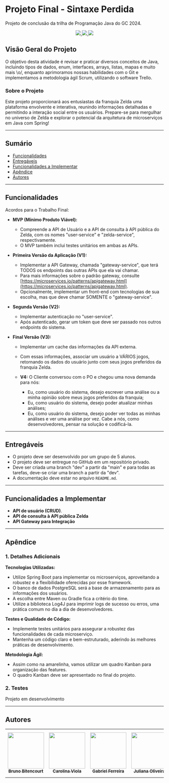 # Projeto Final - Sintaxe Perdida
Projeto de conclusão da trilha de Programação Java do GC 2024.
<p align="center">
     <a alt="Java" href="https://java.com" target="_blank">
        <img src="https://img.shields.io/badge/Java-v21.0.4-ED8B00.svg" />
    </a>
     <a alt="Maven" href="https://maven.apache.org/index.html" target="_blank">
        <img src="https://img.shields.io/badge/Maven-v4.0.0-CD2335.svg" />
    </a>
     <a alt="IntelliJ IDEA" href="https://www.jetbrains.com/idea/" target="_blank">
        <img src="https://img.shields.io/badge/IntelliJ IDEA-2024.2.4-087CFA.svg" />
    </a>
</p>

## Visão Geral do Projeto

O objetivo desta atividade é revisar e praticar diversos conceitos de Java,
incluindo tipos de dados, enum, interfaces, arrays, listas, mapas e muito
mais \o/, enquanto aprimoramos nossas habilidades com o Git e implementamos
a metodologia ágil Scrum, utilizando o software Trello.

### Sobre o Projeto
Este projeto proporcionará aos entusiastas da franquia Zelda uma plataforma envolvente e interativa, reunindo informações 
detalhadas e permitindo a interação social entre os usuários. Prepare-se para mergulhar no universo de Zelda e explorar 
o potencial da arquitetura de microserviços em Java com Spring!

---

## Sumário

- [Funcionalidades](#funcionalidades)
- [Entregáveis](#entregáveis)
- [Funcionalidades a Implementar](#funcionalidades-a-implementar)
- [Apêndice](#apêndice)
- [Autores](#autores)

---
## Funcionalidades

Acordos para o Trabalho Final:

- **MVP (Mínimo Produto Viável):**
    - Compreende a API de Usuário e a API de consulta à API pública do Zelda, com os nomes "user-service" e "zelda-service", respectivamente.
    - O MVP também inclui testes unitários em ambas as APIs.

- **Primeira Versão da Aplicação (V1):**
    - Implementar a API Gateway, chamada "gateway-service", que terá TODOS os endpoints das outras APIs que ela vai chamar.
    - Para mais informações sobre o padrão gateway, consulte [https://microservices.io/patterns/apigateway.html](https://microservices.io/patterns/apigateway.html).
    - Opcionalmente, implementar um front-end com tecnologias de sua escolha, mas que deve chamar SOMENTE o "gateway-service".

- **Segunda Versão (V2):**
    - Implementar autenticação no "user-service".
    - Após autenticado, gerar um token que deve ser passado nos outros endpoints do sistema.

- **Final Versão (V3):**
    - Implementar um cache das informações da API externa.
    - Com essas informações, associar um usuário a VÁRIOS jogos, retornando os dados do usuário junto com seus jogos preferidos da franquia Zelda.

    - **V4:**
      O Cliente conversou com o PO e chegou uma nova demanda para nós:
        - Eu, como usuário do sistema, desejo escrever uma análise ou a minha opinião sobre meus jogos preferidos da franquia;
        - Eu, como usuário do sistema, desejo poder atualizar minhas análises;
        - Eu, como usuário do sistema, desejo poder ver todas as minhas análises e ver uma análise por vez.
          Cabe a nós, como desenvolvedores, pensar na solução e codificá-la.

---

## Entregáveis

- O projeto deve ser desenvolvido por um grupo de 5 alunos.
- O projeto deve ser entregue no GitHub em um repositório privado.
- Deve ser criada uma branch "dev" a partir da "main" e para todas as tarefas, deve-se criar uma branch a partir da "dev".
- A documentação deve estar no arquivo `README.md`.

---

## Funcionalidades a Implementar

- **API de usuário (CRUD)**.
- **API de consulta à API pública Zelda**
- **API Gateway para Integração**

---

## Apêndice

### 1. Detalhes Adicionais

**Tecnologias Utilizadas:**
- Utilize Spring Boot para implementar os microserviços, aproveitando a robustez e a flexibilidade oferecidas por esse framework.
- O banco de dados PostgreSQL será a base de armazenamento para as informações dos usuários.
- A escolha entre Maven ou Gradle fica a critério do time.
- Utilize a biblioteca Log4J para imprimir logs de sucesso ou erros, uma prática comum no dia a dia de desenvolvedores.

**Testes e Qualidade de Código:**
- Implemente testes unitários para assegurar a robustez das funcionalidades de cada microserviço.
- Mantenha um código claro e bem-estruturado, aderindo às melhores práticas de desenvolvimento.

**Metodologia Ágil:**
- Assim como na amarelinha, vamos utilizar um quadro Kanban para organização das features.
- O quadro Kanban deve ser apresentado no final do projeto.

### 2. Testes

Projeto em desenvolvimento


---

## Autores
<table>
  <tr>
    <td align="center">
      <a href="https://github.com/BrunoBitencourt99">
        <img loading="lazy" src="https://avatars.githubusercontent.com/u/135754345?v=4" width="115"/><br />
        <sub><b>Bruno Bitencourt</b></sub>
      </a>
    </td>
    <td align="center">
      <a href="https://github.com/Diasvcarol">
        <img loading="lazy" src="https://avatars.githubusercontent.com/u/174751469?v=4" width="115"/><br />
        <sub><b>Carolina Viola</b></sub>
      </a>
    </td>
    <td align="center">
      <a href="https://github.com/GFerrDev">
        <img loading="lazy" src="https://avatars.githubusercontent.com/u/107577067?v=4" width="115"/><br />
        <sub><b>Gabriel Ferreira</b></sub>
      </a>
    </td>
    <td align="center">
      <a href="https://github.com/juliana-oliveira7">
        <img loading="lazy" src="https://avatars.githubusercontent.com/u/174645975?v=4" width="115"/><br />
        <sub><b>Juliana Oliveira</b></sub>
      </a>
    </td>
    <td align="center">
      <a href="https://github.com/pedrohenriquelacerda">
        <img loading="lazy" src="https://avatars.githubusercontent.com/u/108750566?v=4" width="115"/><br />
        <sub><b>Pedro Henrique Lacerda</b></sub>
      </a>
    </td>
  </tr>
</table>
